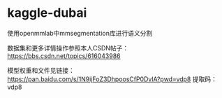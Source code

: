 # kaggle-dubai





使用openmmlab中mmsegmentation库进行语义分割





数据集和更多详情操作参照本人CSDN帖子：https://bbs.csdn.net/topics/616043986





模型权重和文件见链接：https://pan.baidu.com/s/1N9ijFoZ3DhpoosCfP0DvlA?pwd=vdp8 
提取码：vdp8
